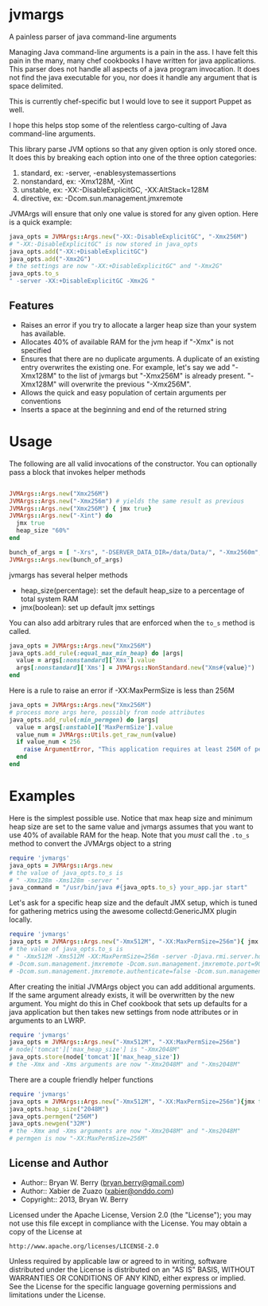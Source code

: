 jvmargs
=======

A painless parser of java command-line arguments

Managing Java command-line arguments is a pain in the ass. I have
felt this pain in the many, many chef cookbooks I have written for
java applications. This parser does not handle all aspects of a java
program invocation. It does not find the java executable for you, nor
does it handle any argument that is space delimited.

This is currently chef-specific but I would love to see it support
Puppet as well.

I hope this helps stop some of the relentless cargo-culting of Java
command-line arguments.

This library parse JVM options so that any given option is only stored
once. It does this by breaking each option into one of the three
option categories:

1. standard, ex: -server, -enablesystemassertions
2. nonstandard, ex: -Xmx128M, -Xint
3. unstable, ex: -XX:-DisableExplicitGC, -XX:AltStack=128M
4. directive, ex: -Dcom.sun.management.jmxremote

JVMArgs will ensure that only one value is stored for any given
option. Here is a quick example:

```Ruby
java_opts = JVMArgs::Args.new("-XX:-DisableExplicitGC", "-Xmx256M")
# "-XX:-DisableExplicitGC" is now stored in java_opts
java_opts.add("-XX:+DisableExplicitGC")
java_opts.add("-Xmx2G")
# the settings are now "-XX:+DisableExplicitGC" and "-Xmx2G"
java_opts.to_s
" -server -XX:+DisableExplicitGC -Xmx2G "
```

Features
--------

* Raises an error if you try to allocate a larger heap
  size than your system has available.
* Allocates 40% of available RAM for the jvm heap if "-Xmx" is not specified
* Ensures that there are no duplicate arguments. A duplicate of an
  existing entry overwrites the existing one. For example, let's say
  we add  "-Xmx128M" to the list of jvmargs but "-Xmx256M" is already
  present. "-Xmx128M" will overwrite the previous "-Xmx256M". 
* Allows the quick and easy population of certain arguments per conventions
* Inserts a space at the beginning and end of the returned string


Usage
=====

The following are all valid invocations of the constructor. You can
optionally pass a block that invokes helper methods

```Ruby

JVMArgs::Args.new("Xmx256M")
JVMArgs::Args.new("-Xmx256m") # yields the same result as previous
JVMArgs::Args.new("Xmx256M") { jmx true}
JVMArgs::Args.new("-Xint") do 
  jmx true 
  heap_size "60%" 
end

bunch_of_args = [ "-Xrs", "-DSERVER_DATA_DIR=/data/Data/", "-Xmx2560m", "-Xms2560m" ]
JVMArgs::Args.new(bunch_of_args)
```

jvmargs has several helper methods

* heap_size(percentage): set the default heap_size to a percentage of total system RAM
* jmx(boolean): set up default jmx settings

You can also add arbitrary rules that are enforced when the `to_s`
method is called. 

```Ruby
java_opts = JVMArgs::Args.new("Xmx256M")
java_opts.add_rule(:equal_max_min_heap) do |args|
  value = args[:nonstandard]['Xmx'].value
  args[:nonstandard]['Xms'] = JVMArgs::NonStandard.new("Xms#{value}")
end
```

Here is a rule to raise an error if -XX:MaxPermSize  is less than 256M

```Ruby
java_opts = JVMArgs::Args.new("Xmx256M")
# process more args here, possibly from node attributes
java_opts.add_rule(:min_permgen) do |args|
  value = args[:unstable]['MaxPermSize'].value
  value_num = JVMArgs::Utils.get_raw_num(value)
  if value_num < 256
    raise ArgumentError, "This application requires at least 256M of permgen, you supplied #{value}"
  end
end
```

Examples
========

Here is the simplest possible use. Notice that max heap size and
minimum heap size are set to the same value and jvmargs assumes that
you want to use 40% of available RAM for the heap. Note that you
_must_ call the `.to_s` method to convert the JVMArgs object to a string

```Ruby
require 'jvmargs'
java_opts = JVMArgs::Args.new
# the value of java_opts.to_s is
# " -Xmx128m -Xms128m -server "
java_command = "/usr/bin/java #{java_opts.to_s} your_app.jar start"
```

Let's ask for a specific heap size and the default JMX setup, which is
tuned for gathering metrics using the awesome collectd:GenericJMX
plugin locally.

```Ruby
require 'jvmargs'
java_opts = JVMArgs::Args.new("-Xmx512M", "-XX:MaxPermSize=256m"){ jmx  true} 
# the value of java_opts.to_s is
# " -Xmx512M -Xms512M -XX:MaxPermSize=256m -server -Djava.rmi.server.hostname=127.0.0.1 \
# -Dcom.sun.management.jmxremote -Dcom.sun.management.jmxremote.port=9000 \
# -Dcom.sun.management.jmxremote.authenticate=false -Dcom.sun.management.jmxremote.ssl=false "
```

After creating the initial JVMArgs object you can add additional
arguments. If the same argument already exists, it will be overwritten
by the new argument. You might do this in Chef cookbook that sets up
defaults for a java application but then takes new settings from node
attributes or in arguments to an LWRP.

```Ruby
require 'jvmargs'
java_opts = JVMArgs::Args.new("-Xmx512M", "-XX:MaxPermSize=256m")
# node['tomcat']['max_heap_size'] is "-Xmx2048M"
java_opts.store(node['tomcat']['max_heap_size'])
# the -Xmx and -Xms arguments are now "-Xmx2048M" and "-Xms2048M"
```

There are a couple friendly helper functions

```Ruby
require 'jvmargs'
java_opts = JVMArgs::Args.new("-Xmx512M", "-XX:MaxPermSize=256m"){jmx true} 
java_opts.heap_size("2048M")
java_opts.permgen("256M")
java_opts.newgen("32M")
# the -Xmx and -Xms arguments are now "-Xmx2048M" and "-Xms2048M"
# permgen is now "-XX:MaxPermSize=256M"
```

## License and Author

- Author::                Bryan W. Berry (<bryan.berry@gmail.com>)
- Author::                Xabier de Zuazo (<xabier@onddo.com>)  
- Copyright::             2013, Bryan W. Berry


Licensed under the Apache License, Version 2.0 (the "License");
you may not use this file except in compliance with the License.
You may obtain a copy of the License at

    http://www.apache.org/licenses/LICENSE-2.0

Unless required by applicable law or agreed to in writing, software
distributed under the License is distributed on an "AS IS" BASIS,
WITHOUT WARRANTIES OR CONDITIONS OF ANY KIND, either express or implied.
See the License for the specific language governing permissions and
limitations under the License.
